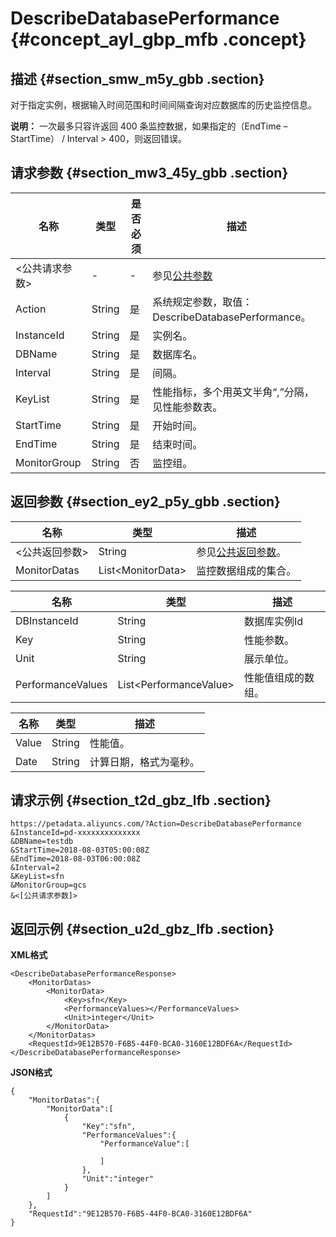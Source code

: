 # DescribeDatabasePerformance {#concept_ayl_gbp_mfb .concept}

## 描述 {#section_smw_m5y_gbb .section}

对于指定实例，根据输入时间范围和时间间隔查询对应数据库的历史监控信息。

**说明：** 一次最多只容许返回 400 条监控数据，如果指定的（EndTime – StartTime） / Interval \> 400，则返回错误。

## 请求参数 {#section_mw3_45y_gbb .section}

|名称|类型|是否必须|描述|
|--|--|----|--|
|<公共请求参数\>|-|-|参见[公共参数](cn.zh-CN/API参考/公共参数.md#)|
|Action|String|是|系统规定参数，取值：DescribeDatabasePerformance。|
|InstanceId|String|是|实例名。|
|DBName|String|是|数据库名。|
|Interval|String|是|间隔。|
|KeyList|String|是|性能指标，多个用英文半角“,”分隔，见性能参数表。|
|StartTime|String|是|开始时间。|
|EndTime|String|是|结束时间。|
|MonitorGroup|String|否|监控组。|

## 返回参数 {#section_ey2_p5y_gbb .section}

|名称|类型|描述|
|--|--|--|
|<公共返回参数\>|String|参见[公共返回参数](cn.zh-CN/API参考/公共参数.md#section_hs4_m3y_gbb)。|
|MonitorDatas|List<MonitorData\>|监控数据组成的集合。|

|名称|类型|描述|
|--|--|--|
|DBInstanceId|String|数据库实例Id|
|Key|String|性能参数。|
|Unit|String|展示单位。|
|PerformanceValues|List<PerformanceValue\>|性能值组成的数组。|

|名称|类型|描述|
|--|--|--|
|Value|String|性能值。|
|Date|String|计算日期，格式为毫秒。|

## 请求示例 {#section_t2d_gbz_lfb .section}

```
https://petadata.aliyuncs.com/?Action=DescribeDatabasePerformance
&InstanceId=pd-xxxxxxxxxxxxxx
&DBName=testdb
&StartTime=2018-08-03T05:00:08Z
&EndTime=2018-08-03T06:00:08Z
&Interval=2
&KeyList=sfn
&MonitorGroup=gcs
&<[公共请求参数]>
```

## 返回示例 {#section_u2d_gbz_lfb .section}

**XML格式**

```
<DescribeDatabasePerformanceResponse>  
	<MonitorDatas>
		<MonitorData>
			<Key>sfn</Key>
			<PerformanceValues></PerformanceValues>
			<Unit>integer</Unit>
		</MonitorData>
	</MonitorDatas>
	<RequestId>9E12B570-F6B5-44F0-BCA0-3160E12BDF6A</RequestId>
</DescribeDatabasePerformanceResponse>
```

**JSON格式**

```
{
    "MonitorDatas":{
        "MonitorData":[
            {
                "Key":"sfn",
                "PerformanceValues":{
                    "PerformanceValue":[

                    ]
                },
                "Unit":"integer"
            }
        ]
    },
    "RequestId":"9E12B570-F6B5-44F0-BCA0-3160E12BDF6A"
}
```

